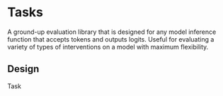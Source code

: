 # Tasks
A ground-up evaluation library that is designed for any model inference function that accepts tokens and outputs logits. Useful for evaluating a variety of types of interventions on a model with maximum flexibility.

## Design
Task